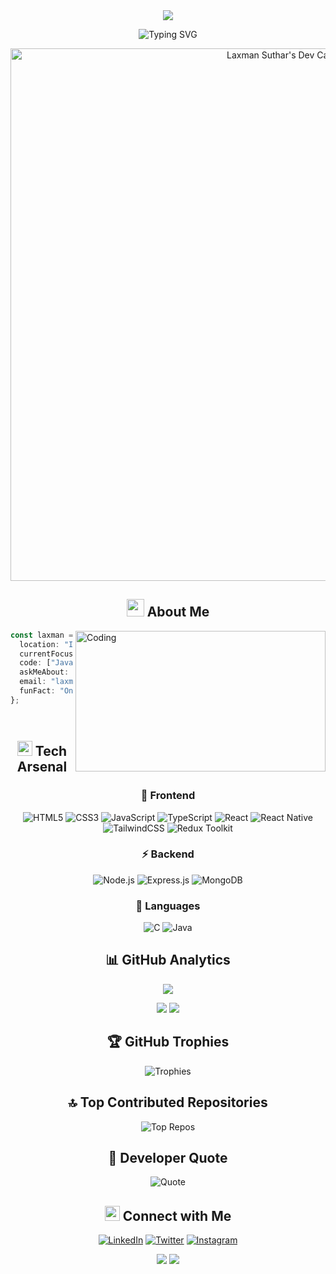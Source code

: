 <!-- Futuristic 3D Header -->
<div align="center">
  <!-- 3D Banner -->
 <img src="https://capsule-render.vercel.app/api?type=waving&color=0:6366F1,50:3B82F6,100:22C55E&height=200&section=header&text=Laxman%20Suthar&fontSize=60&fontColor=ffffff&animation=fadeIn&fontAlignY=35&desc=MERN%20Stack%20Developer&descAlignY=55"/>

  <!-- Animated Tech Title -->
  ![Typing SVG](https://readme-typing-svg.demolab.com?font=JetBrains+Mono&weight=700&size=35&duration=3000&pause=1000&color=6366F1&center=true&vCenter=true&width=500&lines=MERN+Stack+Developer;JavaScript+Expert;React+Specialist;Node.js+Developer)

  <!-- Dynamic 3D Dev Card -->
  <a href="https://app.daily.dev/laxman6375">
    <img src="https://api.daily.dev/devcards/v2/EbsoHIhVXbrLspd1mD7UF.png?type=wide&r=483" width="852" alt="Laxman Suthar's Dev Card"/>
  </a>
</div>

<!-- About Me Section with 3D Animation -->
<div align="center">
  <h2>
    <img src="https://media.giphy.com/media/hvRJCLFzcasrR4ia7z/giphy.gif" width="28">
    About Me
  </h2>
</div>

<div align="left">
  <img align="right" alt="Coding" width="400" height="225" src="https://media4.giphy.com/media/v1.Y2lkPTc5MGI3NjExNjZyeDhvd24xZWY1dTR0MGpvYjJtNHg2b3c2aGo2aDJlZGpna2dsYSZlcD12MV9pbnRlcm5hbF9naWZfYnlfaWQmY3Q9Zw/qgQUggAC3Pfv687qPC/giphy.gif">

  ```typescript
  const laxman = {
    location: "India 🇮🇳",
    currentFocus: "MERN Stack Development 🚀",
    code: ["JavaScript", "TypeScript", "React", "React Native", "Node.js"],
    askMeAbout: ["Web Dev", "React Native", "MERN", "JavaScript"],
    email: "laxmansuthar365@gmail.com",
    funFact: "One day, I will write a comment that explains everything.🤞"
  };




  ```
</div>

<!-- Tech Stack with 3D Icons -->
<div align="center">
  <h2>
    <img src="https://media2.giphy.com/media/QssGEmpkyEOhBCb7e1/giphy.gif?cid=ecf05e47a0n3gi1bfqntqmob8g9aid1oyj2wr3ds3mg700bl&rid=giphy.gif" width="24px" height="24px">
    Tech Arsenal
  </h2>

  <!-- Frontend -->
  <h3>🎨 Frontend</h3>
  
  ![HTML5](https://img.shields.io/badge/-HTML5-%23E34F26?style=for-the-badge&logo=html5&logoColor=white&logoWidth=30)
  ![CSS3](https://img.shields.io/badge/-CSS3-%231572B6?style=for-the-badge&logo=css3&logoColor=white&logoWidth=30)
  ![JavaScript](https://img.shields.io/badge/-JavaScript-%23F7DF1E?style=for-the-badge&logo=javascript&logoColor=black&logoWidth=30)
  ![TypeScript](https://img.shields.io/badge/-TypeScript-%233178C6?style=for-the-badge&logo=typescript&logoColor=white&logoWidth=30)
  ![React](https://img.shields.io/badge/-React-%2361DAFB?style=for-the-badge&logo=react&logoColor=black&logoWidth=30)
  ![React Native](https://img.shields.io/badge/React%20Native-61DAFB?style=for-the-badge&logo=react&logoColor=black)
  ![TailwindCSS](https://img.shields.io/badge/-Tailwind-%2338B2AC?style=for-the-badge&logo=tailwind-css&logoColor=white&logoWidth=30)
  ![Redux Toolkit](https://img.shields.io/badge/-Redux%20Toolkit-%23764ABC?style=for-the-badge&logo=redux&logoColor=white&logoWidth=30)

  <!-- Backend -->
  <h3>⚡ Backend</h3>
  
  ![Node.js](https://img.shields.io/badge/-Node.js-%23339933?style=for-the-badge&logo=node.js&logoColor=white&logoWidth=30)
  ![Express.js](https://img.shields.io/badge/-Express.js-%23404d59?style=for-the-badge&logo=express&logoColor=white&logoWidth=30)
  ![MongoDB](https://img.shields.io/badge/-MongoDB-%234ea94b?style=for-the-badge&logo=mongodb&logoColor=white&logoWidth=30)

  <!-- Languages -->
  <h3>🔧 Languages</h3>
  
  ![C](https://img.shields.io/badge/-C-%2300599C?style=for-the-badge&logo=c&logoColor=white&logoWidth=30)
  ![Java](https://img.shields.io/badge/-Java-%23ED8B00?style=for-the-badge&logo=java&logoColor=white&logoWidth=30)
</div>

<!-- GitHub Stats with 3D Animations -->
<div align="center">
  <h2>📊 GitHub Analytics</h2>

  <!-- Stats Cards with Animations -->
  <p align="center">
    <picture>
      <source 
        srcset="https://github-readme-stats.vercel.app/api?username=laxman6375&show_icons=true&theme=github_dark&hide_border=true&bg_color=0d1117&title_color=6366F1&text_color=ffffff&icon_color=22C55E"
        media="(prefers-color-scheme: dark)"
      />
      <source
        srcset="https://github-readme-stats.vercel.app/api?username=laxman6375&show_icons=true&hide_border=true&title_color=6366F1&icon_color=22C55E"
        media="(prefers-color-scheme: light)"
      />
      <img src="https://github-readme-stats.vercel.app/api?username=laxman6375&show_icons=true&hide_border=true" />
    </picture>
  </p>

  <!-- Streak Stats -->
  <picture>
    <source media="(prefers-color-scheme: dark)" srcset="https://github-readme-streak-stats.herokuapp.com?user=laxman6375&theme=github-dark&hide_border=true&ring=6366F1&fire=22C55E&currStreakLabel=6366F1" />
    <source media="(prefers-color-scheme: light)" srcset="https://github-readme-streak-stats.herokuapp.com?user=laxman6375&hide_border=true&ring=6366F1&fire=22C55E&currStreakLabel=6366F1" />
    <img src="https://github-readme-streak-stats.herokuapp.com?user=laxman6375&hide_border=true" />
  </picture>

  <!-- Language Stats -->
  <picture>
    <source media="(prefers-color-scheme: dark)" srcset="https://github-readme-stats.vercel.app/api/top-langs/?username=laxman6375&layout=compact&theme=github_dark&hide_border=true&title_color=6366F1&text_color=ffffff" />
    <source media="(prefers-color-scheme: light)" srcset="https://github-readme-stats.vercel.app/api/top-langs/?username=laxman6375&layout=compact&hide_border=true&title_color=6366F1" />
    <img src="https://github-readme-stats.vercel.app/api/top-langs/?username=laxman6375&layout=compact&hide_border=true" />
  </picture>


<!-- Trophies Section -->
<div align="center">
  <h2>🏆 GitHub Trophies</h2>
  
  ![Trophies](https://github-profile-trophy.vercel.app/?username=laxman6375&theme=algolia&no-frame=true&column=7&margin-w=15)
</div>

<!-- Top Repos Section -->
<div align="center">
  <h2>🔝 Top Contributed Repositories</h2>
  
  ![Top Repos](https://github-contributor-stats.vercel.app/api?username=laxman6375&limit=5&theme=algolia&combine_all_yearly_contributions=true)
</div>

<!-- Dev Quote -->
<div align="center">
  <h2>💭 Developer Quote</h2>
  
  ![Quote](https://quotes-github-readme.vercel.app/api?type=horizontal&theme=tokyonight)
</div>

<!-- Connect Section -->
<div align="center">
  <h2>
    <img src="https://media.giphy.com/media/LnQjpWaON8nhr21vNW/giphy.gif" width="24px" height="24px">
    Connect with Me
  </h2>
  
  [![LinkedIn](https://img.shields.io/badge/-LinkedIn-%230A66C2?style=for-the-badge&logo=linkedin&logoColor=white&logoWidth=30)](https://www.linkedin.com/in/laxman-suthar/)
  [![Twitter](https://img.shields.io/badge/-Twitter-%231DA1F2?style=for-the-badge&logo=twitter&logoColor=white&logoWidth=30)](https://twitter.com/Laxman_JS)
  [![Instagram](https://img.shields.io/badge/-Instagram-%23E4405F?style=for-the-badge&logo=instagram&logoColor=white&logoWidth=30)](https://www.instagram.com/_lucky.js/)
</div>

<!-- Animated Footer -->
<div align="center">
  <picture>
    <source media="(prefers-color-scheme: dark)" srcset="https://capsule-render.vercel.app/api?type=waving&color=0:6366F1,50:3B82F6,100:22C55E&height=120&section=footer&text=Open%20to%20Opportunities&fontSize=24&fontColor=ffffff&animation=fadeIn&fontAlignY=65" />
    <source media="(prefers-color-scheme: light)" srcset="https://capsule-render.vercel.app/api?type=waving&color=0:6366F1,50:3B82F6,100:22C55E&height=120&section=footer&text=Open%20to%20Opportunities&fontSize=24&fontColor=ffffff&animation=fadeIn&fontAlignY=65" />
    <img src="https://capsule-render.vercel.app/api?type=waving&color=gradient&height=120&section=footer" />
  </picture>

  <!-- Profile Views Counter -->
  <img src="https://komarev.com/ghpvc/?username=laxman6375&color=6366F1&style=for-the-badge&label=PROFILE+VIEWS" />
</div>
